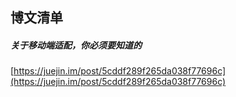 ##  博文清单  


#####  关于移动端适配，你必须要知道的  
[https://juejin.im/post/5cddf289f265da038f77696c](https://juejin.im/post/5cddf289f265da038f77696c)  



